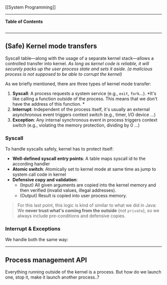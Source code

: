 [[System Programming]]
****
**Table of Contents**
```table-of-contents
```

****
## (Safe) Kernel mode transfers

Syscall table—along with the usage of a separate kernel stack—allows a controlled transfer into kernel.
	*As long as kernel code is reliable, it will securely packs up the user process state and sets it aside. (a malicious process is not supposed to be able to corrupt the kernel)*

As we briefly mentioned, there are three types of kernel mode transfer:
1. **Syscall**: A process requests a system service (e.g., `exit`, `fork`...).
	*It's like calling a function outside of the process. This means that we don't have the address of this function. *
2. **Interrupt**: Independent of the process itself, it's usually an external asynchronous event triggers context switch (e.g., timer, I/O device ...)
3. **Exception**: Any internal synchronous event in process triggers context switch (e.g., violating the memory protection, dividing by 0 ...)

### Syscall

To handle syscalls safely, kernel has to protect itself:
- **Well-defined syscall entry points**: A table maps syscall id to the according handler
- **Atomic switch**: Atomically set to kernel mode at same time as jump to system call code in kernel
- **Defensive copy and validation**: 
	- (Input) All given arguments are copied into the kernel memory and then verified (invalid values, illegal addresses).
	- (Output) Result is copied into user process memory.
> For this last point, this logic is kind of similar to what we did in Java: We **never trust what's coming from the outside** (not `private`), so we always include pre-conditions and defensive copies.

### Interrupt & Exceptions

We handle both the same way:




****
## Process management API

Everything running outside of the kernel is a process. But how do we launch one, stop it, make it launch another process..?

